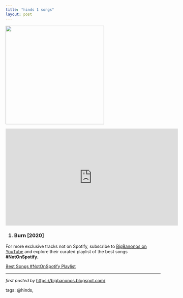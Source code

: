 ```yaml
---
title: "hinds 1 songs"
layout: post
---
```

<img border="0" data-original-height="720" data-original-width="1280" src="https://blogger.googleusercontent.com/img/b/R29vZ2xl/AVvXsEifM9DC3c0yWQHC9eDqzjASxG0wbSdXsDkTnujt2GeiXAYxQXZ44HPefh7AgnpOGVn9urWX6A1c2dRHnPu5MVPZ48HSkV5iWL1IKiq7iKhqTRAcA2fgnIcIcmh0IXoN6S460JkSjuiWIPU/s320/best-songs-by-hinds+%25281%2529.png" width="320" /><br />
<iframe allow="accelerometer; autoplay; encrypted-media; gyroscope; picture-in-picture" allowfullscreen="" frameborder="0" height="315" src="https://www.youtube.com/embed/videoseries?list=PLtuNtuTatqI08LyYcS9iTnNeMg3APP2FG" width="560"></iframe>
<br />
<h3><ol><li>Burn [2020]</li></ol></h3>

<!--Subscribe and Playlist Links-->
<div>
    <p>For more exclusive tracks not on Spotify, subscribe to <a href="https://www.youtube.com/@BigBanonos" target="_blank">BigBanonos on YouTube</a> and explore their curated playlist of the best songs <strong>#NotOnSpotify</strong>.</p>
    <p><a href="https://www.youtube.com/playlist?list=PLtuNtuTatqI0kFahUCbtbfenC_ET5O_tr" target="_blank">Best Songs #NotOnSpotify Playlist<br /></a></p></div>

<hr />

<p><em>first posted by</em> <a href="https://bigbanonos.blogspot.com/" rel="noopener" target="_new">https://bigbanonos.blogspot.com/</a></p>

<p>tags: @hinds,</p>
